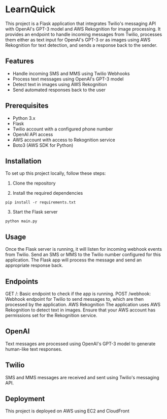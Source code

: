 # LearnQuick

This project is a Flask application that integrates Twilio's messaging API with OpenAI's GPT-3 model and AWS Rekognition for image processing. It provides an endpoint to handle incoming messages from Twilio, processes them either as text input for OpenAI's GPT-3 or as images using AWS Rekognition for text detection, and sends a response back to the sender.

## Features

- Handle incoming SMS and MMS using Twilio Webhooks
- Process text messages using OpenAI's GPT-3 model
- Detect text in images using AWS Rekognition
- Send automated responses back to the user

## Prerequisites

- Python 3.x
- Flask
- Twilio account with a configured phone number
- OpenAI API access
- AWS account with access to Rekognition service
- Boto3 (AWS SDK for Python)

## Installation

To set up this project locally, follow these steps:

1. Clone the repository

2. Install the required dependencies

  ```pip install -r requirements.txt```

3. Start the Flask server

  ```python main.py```

## Usage
Once the Flask server is running, it will listen for incoming webhook events from Twilio. Send an SMS or MMS to the Twilio number configured for this application. The Flask app will process the message and send an appropriate response back.

## Endpoints
GET /: Basic endpoint to check if the app is running.
POST /webhook: Webhook endpoint for Twilio to send messages to, which are then processed by the application.
AWS Rekognition
The application uses AWS Rekognition to detect text in images. Ensure that your AWS account has permissions set for the Rekognition service.

## OpenAI
Text messages are processed using OpenAI's GPT-3 model to generate human-like text responses.

## Twilio
SMS and MMS messages are received and sent using Twilio's messaging API.

## Deployment
This project is deployed on AWS using EC2 and CloudFront
